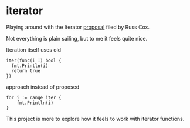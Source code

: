 # iterator #

Playing around with the Iterator [proposal](https://github.com/golang/go/issues/61405) filed by Russ Cox.

Not everything is plain sailing, but to me it feels quite nice.

Iteration itself uses old
```
iter(func(i I) bool {
  fmt.Println(i)
  return true
})
```
approach instead of proposed
```
for i := range iter {
    fmt.Println(i)
}
```
This project is more to explore how it feels to work with iterator functions.